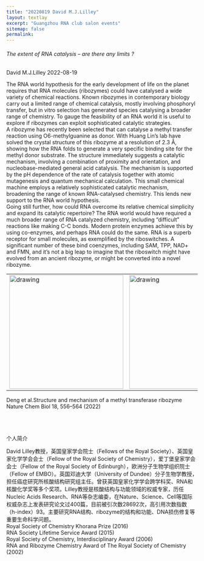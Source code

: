 ```yaml
---
title: "20220819 David M.J.Lilley"
layout: textlay
excerpt: "Guangzhou RNA club salon events"
sitemap: false
permalink: 
---
```


<html lang="">
<head>
<meta charset="utf-8">
<meta name="viewport" content="width=device-width, initial-scale=1.0, maximum-scale=1.0, user-scalable=no">

</head>
<div class="wrapper row2">
  <section class="hoc container clear"  > 

  <div class="sectiontitle">
      <h6 class="heading"> The extent of RNA catalysis – are there any limits ?</h6>
      <p class="nospace font-xs">David M.J.Lilley  2022-08-19</p>
    </div>
  <div class="details">
    <div>
      <p>The RNA world hypothesis for the early development of life on the planet requires that RNA molecules (ribozymes) could have catalysed a wide variety of chemical reactions. Known ribozymes in contemporary biology carry out a limited range of chemical catalysis, mostly involving phosphoryl transfer, but in vitro selection has generated species catalysing a broader range of chemistry. To gauge the feasibility of an RNA world it is useful to explore if ribozymes can exploit sophisticated catalytic strategies.<br> 
      A ribozyme has recently been selected that can catalyse a methyl transfer reaction using O6-methylguanine as donor. With Huang Lin’s lab have solved the crystal structure of this ribozyme at a resolution of 2.3 Å, showing how the RNA folds to generate a very specific binding site for the methyl donor substrate. The structure immediately suggests a catalytic mechanism, involving a combination of proximity and orientation, and nucleobase-mediated general acid catalysis. The mechanism is supported by the pH dependence of the rate of catalysis together with atomic mutagenesis and quantum mechanical calculation. This small chemical machine employs a relatively sophisticated catalytic mechanism, broadening the range of known RNA-catalysed chemistry. This lends new support to the RNA world hypothesis.<br>
      Going still further, how could RNA overcome its relative chemical simplicity and expand its catalytic repertoire? The RNA world would have required a much broader range of RNA catalyzed chemistry, including “difficult” reactions like making C-C bonds. Modern protein enzymes achieve this by using co-enzymes, and perhaps RNA could do the same. RNA is a superb receptor for small molecules, as exemplified by the riboswitches. A significant number of these bind coenzymes, including SAM, TPP, NAD+ and FMN, and it’s not a big leap to imagine that the riboswitch might have evolved from an ancient ribozyme, or might be converted into a novel ribozyme. 
      </p>
      <table><tr>
      <td><img src="{{ site.url }}{{ site.baseurl }}/images/events_pic/20220819_David_Lilley/1.png" alt="drawing" style="height:300px;display:block;margin:0 auto;"></td>
      <td><img src="{{ site.url }}{{ site.baseurl }}/images/events_pic/20220819_David_Lilley/2.png" alt="drawing" style="height:300px;display:block;margin:0 auto;"></td>
      </tr></table>
      <p class="nospace font-xs">Deng et al.Structure and mechanism of a methyl transferase ribozyme Nature Chem Biol 18, 556–564 (2022)</p>
      
  </div>
</div>
  <div class="details">
    <br><br><br>
    <h7 class="heading"> 个人简介</h7>
    <p>David Lilley教授，英国皇家学会院士（Fellows of the Royal Society）、英国皇家化学学会会士（Fellow of the Royal Society of Chemistry），爱丁堡皇家学会会士（Fellow of the Royal Society of Edinburgh），欧洲分子生物学组织院士（Fellow of EMBO）。英国邓迪大学（University of Dundee）分子生物学教授，担任癌症研究所核酸结构研究组主任。曾获英国皇家化学学会跨学科奖、RNA和核酸化学奖等多个奖项。Lilley教授是核酸结构与功能领域的权威专家，历任Nucleic Acids Research、RNA等杂志编委，在Nature、Science、Cell等国际权威杂志上发表研究论文过400篇，目前被引次数28692次，高引用次数指数（h-index）93。主要研究RNA结构、ribozyme的结构和功能、DNA损伤修复等重要生命科学问题。<br>
    Royal Society of Chemistry Khorana Prize (2016)<br>
    RNA Society Lifetime Service Award (2015)<br>
    Royal Society of Chemistry, Interdisciplinary Award (2006)<br>
   RNA and Ribozyme Chemistry Award of The Royal Society of Chemistry (2002)</p>
  </div>

  </section>
  </div>

<html>
